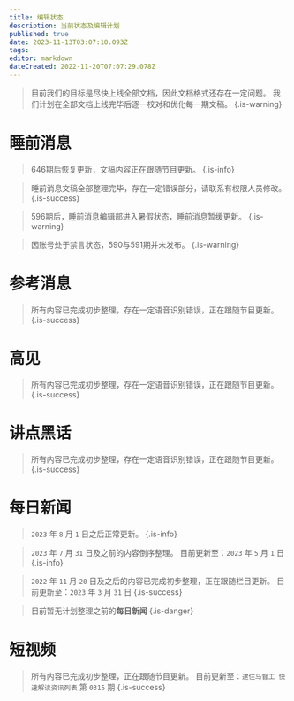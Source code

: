 ```yaml
---
title: 编辑状态
description: 当前状态及编辑计划
published: true
date: 2023-11-13T03:07:10.093Z
tags: 
editor: markdown
dateCreated: 2022-11-20T07:07:29.078Z
---
```


> 目前我们的目标是尽快上线全部文档，因此文档格式还存在一定问题。
> 我们计划在全部文档上线完毕后逐一校对和优化每一期文稿。
{.is-warning}

# 睡前消息

> 646期后恢复更新，文稿内容正在跟随节目更新。
{.is-info}

> 睡前消息文稿全部整理完毕，存在一定错误部分，请联系有权限人员修改。
{.is-success}

> 596期后，睡前消息编辑部进入暑假状态，睡前消息暂缓更新。
{.is-warning}

> 因账号处于禁言状态，590与591期并未发布。
{.is-warning}

<!--

## 整理状态

整理状态详见[目录](/main.md)。
如果你正在参与[协作编辑](/editing.md)，只需点击缺失的内容（红色部分）即可创建对应页面。
-->

# 参考消息

> 所有内容已完成初步整理，存在一定语音识别错误，正在跟随节目更新。
{.is-success}

# 高见

> 所有内容已完成初步整理，存在一定语音识别错误，正在跟随节目更新。
{.is-success}

# 讲点黑话

> 所有内容已完成初步整理，存在一定语音识别错误，正在跟随节目更新。
{.is-success}

# 每日新闻

> `2023` 年 `8` 月 `1` 日之后正常更新。
{.is-info}

> `2023` 年 `7` 月 `31` 日及之前的内容倒序整理。
> 目前更新至：`2023` 年 `5` 月 `1` 日
{.is-info}

> `2022` 年 `11` 月 `20` 日及之后的内容已完成初步整理，正在跟随栏目更新。
> 目前更新至：`2023` 年 `3` 月 `31` 日
{.is-success}

> 目前暂无计划整理之前的**每日新闻**
{.is-danger}

# 短视频

> 所有内容已完成初步整理，正在跟随节目更新。
> 目前更新至：`逮住马督工 快速解读资讯列表` 第 `0315` 期
{.is-success}
